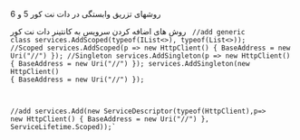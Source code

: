 روشهای تزریق وابستگی در دات نت کور 5 و 6 

روش های اضافه کردن سرویس به کانتینر دات نت کور
<code> //add generic class
 services.AddScoped(typeof(IList<>), typeof(List<>));
 //Scoped
 services.AddScoped(p => new HttpClient() { BaseAddress = new Uri("//") });
 //Singleton
 services.AddSingleton(p => new HttpClient() { BaseAddress = new Uri("//") });
 services.AddSingleton(new HttpClient() { BaseAddress = new Uri("//") });

 //add
 services.Add(new ServiceDescriptor(typeof(HttpClient),p=> new HttpClient() { BaseAddress = new Uri("//") }, ServiceLifetime.Scoped));`
</code>

